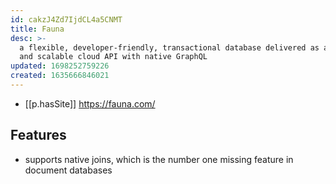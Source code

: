 ```yaml
---
id: cakzJ4Zd7IjdCL4a5CNMT
title: Fauna
desc: >-
  a flexible, developer-friendly, transactional database delivered as a secure
  and scalable cloud API with native GraphQL
updated: 1698252759226
created: 1635666846021
---
```




- [[p.hasSite]] https://fauna.com/


## Features

- supports native joins, which is the number one missing feature in document databases